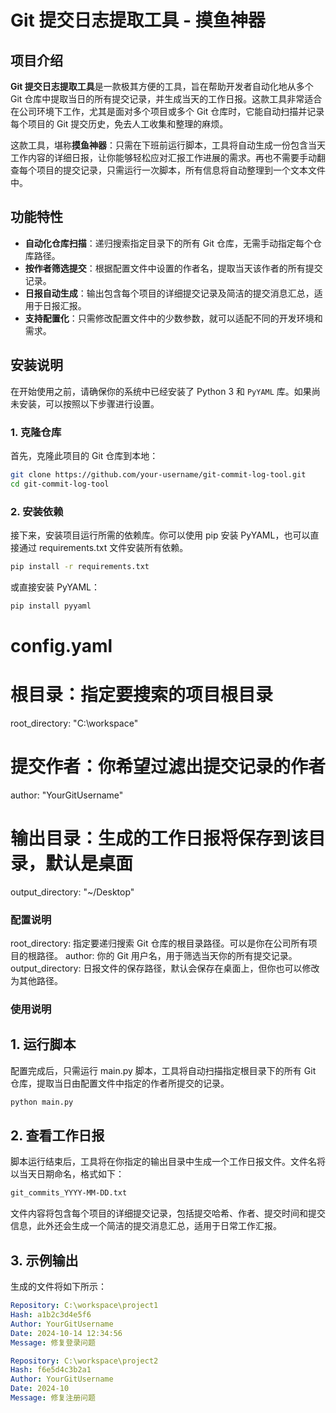 # Git 提交日志提取工具 - 摸鱼神器

## 项目介绍

**Git 提交日志提取工具**是一款极其方便的工具，旨在帮助开发者自动化地从多个 Git 仓库中提取当日的所有提交记录，并生成当天的工作日报。这款工具非常适合在公司环境下工作，尤其是面对多个项目或多个 Git 仓库时，它能自动扫描并记录每个项目的 Git 提交历史，免去人工收集和整理的麻烦。

这款工具，堪称**摸鱼神器**：只需在下班前运行脚本，工具将自动生成一份包含当天工作内容的详细日报，让你能够轻松应对汇报工作进展的需求。再也不需要手动翻查每个项目的提交记录，只需运行一次脚本，所有信息将自动整理到一个文本文件中。

## 功能特性

- **自动化仓库扫描**：递归搜索指定目录下的所有 Git 仓库，无需手动指定每个仓库路径。
- **按作者筛选提交**：根据配置文件中设置的作者名，提取当天该作者的所有提交记录。
- **日报自动生成**：输出包含每个项目的详细提交记录及简洁的提交消息汇总，适用于日报汇报。
- **支持配置化**：只需修改配置文件中的少数参数，就可以适配不同的开发环境和需求。

## 安装说明

在开始使用之前，请确保你的系统中已经安装了 Python 3 和 `PyYAML` 库。如果尚未安装，可以按照以下步骤进行设置。

### 1. 克隆仓库

首先，克隆此项目的 Git 仓库到本地：

```bash
git clone https://github.com/your-username/git-commit-log-tool.git
cd git-commit-log-tool
```

### 2. 安装依赖

接下来，安装项目运行所需的依赖库。你可以使用 pip 安装 PyYAML，也可以直接通过 requirements.txt 文件安装所有依赖。

```bash
pip install -r requirements.txt
```

或直接安装 PyYAML：

```bash
pip install pyyaml
```


# config.yaml

# 根目录：指定要搜索的项目根目录

root_directory: "C:\\workspace"

# 提交作者：你希望过滤出提交记录的作者

author: "YourGitUsername"

# 输出目录：生成的工作日报将保存到该目录，默认是桌面

output_directory: "~/Desktop"

### 配置说明
root_directory: 指定要递归搜索 Git 仓库的根目录路径。可以是你在公司所有项目的根路径。
author: 你的 Git 用户名，用于筛选当天你的所有提交记录。
output_directory: 日报文件的保存路径，默认会保存在桌面上，但你也可以修改为其他路径。


### 使用说明

## 1. 运行脚本
   配置完成后，只需运行 main.py 脚本，工具将自动扫描指定根目录下的所有 Git 仓库，提取当日由配置文件中指定的作者所提交的记录。

```bash
python main.py
```

## 2. 查看工作日报
脚本运行结束后，工具将在你指定的输出目录中生成一个工作日报文件。文件名将以当天日期命名，格式如下：

```txt
git_commits_YYYY-MM-DD.txt
```
文件内容将包含每个项目的详细提交记录，包括提交哈希、作者、提交时间和提交信息，此外还会生成一个简洁的提交消息汇总，适用于日常工作汇报。

## 3. 示例输出
   生成的文件将如下所示：

```yaml
Repository: C:\workspace\project1
Hash: a1b2c3d4e5f6
Author: YourGitUsername
Date: 2024-10-14 12:34:56
Message: 修复登录问题

Repository: C:\workspace\project2
Hash: f6e5d4c3b2a1
Author: YourGitUsername
Date: 2024-10
Message: 修复注册问题
```
